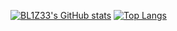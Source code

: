 [![BL1Z33's GitHub stats](https://github-readme-stats.vercel.app/api?username=BL1Z33&show_icons=true&theme=midnight-purple)](https://github.com/anuraghazra/github-readme-stats)
[![Top Langs](https://github-readme-stats.vercel.app/api/top-langs/?username=BL1Z33&theme=midnight-purple)](https://github.com/anuraghazra/github-readme-stats)